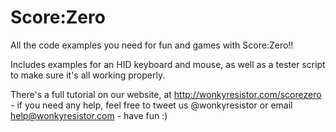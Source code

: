 # Score:Zero
All the code examples you need for fun and games with Score:Zero!!

Includes examples for an HID keyboard and mouse, as well as a tester script to make sure it's all working properly. 

There's a full tutorial on our website, at http://wonkyresistor.com/scorezero - if you need any help, feel free to tweet us @wonkyresistor or email help@wonkyresistor.com - have fun :)
